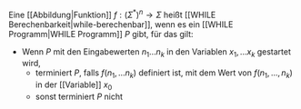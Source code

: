 Eine [[Abbildung|Funktion]] $f: (\Sigma^{*})^{n} \longrightarrow \Sigma$ heißt [[WHILE Berechenbarkeit|while-berechenbar]], wenn es ein [[WHILE Programm|WHILE Programm]] $P$ gibt, für das gilt:
- Wenn $P$ mit den Eingabewerten $n_{1}...n_{k}$ in den Variablen $x_{1}, ...x_{k}$ gestartet wird, 
	- terminiert $P$, falls $f(n_{1},...n_{k})$ definiert ist, mit dem Wert von $f(n_{1},...,n_{k})$ in der [[Variable]] $x_{0}$
	- sonst terminiert $P$ nicht
